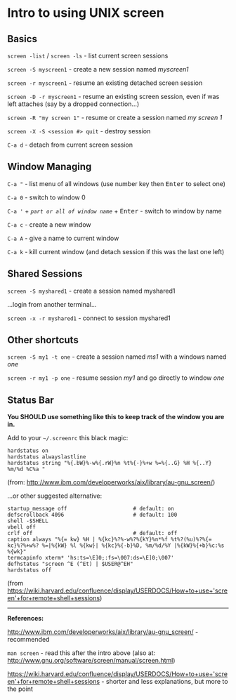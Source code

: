 # Intro to using UNIX screen

## Basics

`screen -list` / `screen -ls` - list current screen sessions

`screen -S myscreen1` - create a new session named *myscreen1*

`screen -r myscreen1` - resume an existing detached screen session

`screen -D -r myscreen1` - resume an existing screen session, even if was left attaches (say by a dropped connection...)

`screen -R "my screen 1"` - resume or create a session named *my screen 1*

`screen -X -S <session #> quit` - destroy session

`C-a d` - detach from current screen session

## Window Managing

`C-a "` - list menu of all windows (use number key then <kbd>Enter</kbd> to select one)

`C-a 0` - switch to window 0

`C-a '` + *`part or all of window name`* + <kbd>Enter</kbd> - switch to window by name

`C-a c` - create a new window

`C-a A` - give a name to current window

`C-a k` - kill current window (and detach session if this was the last one left)

## Shared Sessions

`screen -S myshared1` - create a session named myshared1

...login from another terminal...

`screen -x -r myshared1` - connect to session myshared1

## Other shortcuts

`screen -S my1 -t one` - create a session named *ms1* with a windows named *one*

`screen -r my1 -p one` - resume session *my1* and go directly to window *one*

## Status Bar

**You SHOULD use something like this to keep track of the window you are in.**

Add to your `~/.screenrc` this black magic:

```
hardstatus on
hardstatus alwayslastline
hardstatus string "%{.bW}%-w%{.rW}%n %t%{-}%+w %=%{..G} %H %{..Y} %m/%d %C%a "
```

(from: http://www.ibm.com/developerworks/aix/library/au-gnu_screen/)

...or other suggested alternative:

```
startup_message off                     # default: on
defscrollback 4096                      # default: 100
shell -$SHELL
vbell off
crlf off                                # default: off
caption always "%{= kw} %H | %{kc}%?%-w%?%{kY}%n*%f %t%?(%u)%?%{= kc}%?%+w%? %=|%{kW} %l %{kw}| %{kc}%{-b}%D, %m/%d/%Y |%{kW}%{+b}%c:%s %{wk}"
termcapinfo xterm* 'hs:ts=\E]0;:fs=\007:ds=\E]0;\007'
defhstatus "screen ^E (^Et) | $USER@^EH"
hardstatus off
```

(from https://wiki.harvard.edu/confluence/display/USERDOCS/How+to+use+'screen'+for+remote+shell+sessions)

---

**References:**

http://www.ibm.com/developerworks/aix/library/au-gnu_screen/ - recommended

`man screen` - read this after the intro above (also at: http://www.gnu.org/software/screen/manual/screen.html)

https://wiki.harvard.edu/confluence/display/USERDOCS/How+to+use+'screen'+for+remote+shell+sessions - shorter and less explanations, but more to the point


